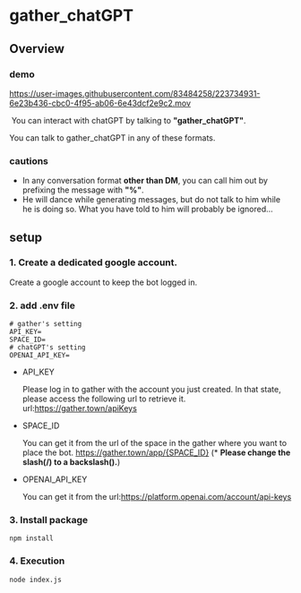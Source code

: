 # gather_chatGPT

## Overview

### demo

https://user-images.githubusercontent.com/83484258/223734931-6e23b436-cbc0-4f95-ab06-6e43dcf2e9c2.mov

​
You can interact with chatGPT by talking to **"gather_chatGPT"**.
​

You can talk to gather_chatGPT in any of these formats.
​

### cautions

- In any conversation format **other than DM**, you can call him out by prefixing the message with **"%"**.
- He will dance while generating messages, but do not talk to him while he is doing so. What you have told to him will probably be ignored...
  ​

## setup

### 1. Create a dedicated google account.

Create a google account to keep the bot logged in.

### 2. add .env file

```.env
# gather's setting
API_KEY=
SPACE_ID=
# chatGPT's setting
OPENAI_API_KEY=
```

- API_KEY
  ​

  Please log in to gather with the account you just created. In that state, please access the following url to retrieve it.
  url:https://gather.town/apiKeys

- SPACE_ID
  ​

  You can get it from the url of the space in the gather where you want to place the bot.
  https://gather.town/app/{SPACE_ID} (\* **Please change the slash(/) to a backslash(\).**)

- OPENAI_API_KEY

  You can get it from the url:https://platform.openai.com/account/api-keys

### 3. Install package

```:vim
npm install
```

### 4. Execution

```
node index.js
```
